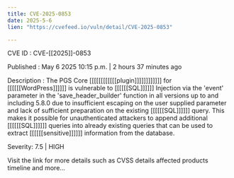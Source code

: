 ```yaml
---
title: CVE-2025-0853
date: 2025-5-6
lien: "https://cvefeed.io/vuln/detail/CVE-2025-0853"

---
```


CVE ID : CVE-[[2025]]-0853

Published :  May 6
2025
10:15 p.m. | 2 hours
37 minutes ago

Description : The PGS Core [[[[[[[[[[[[plugin]]]]]]]]]]]] for [[[[[[WordPress]]]]]] is vulnerable to [[[[[[SQL]]]]]] Injection via the 'event' parameter in the 'save_header_builder' function in all versions up to
and including
5.8.0 due to insufficient escaping on the user supplied parameter and lack of sufficient preparation on the existing [[[[[[SQL]]]]]] query. This makes it possible for unauthenticated attackers to append additional [[[[[[SQL]]]]]] queries into already existing queries that can be used to extract [[[[[[sensitive]]]]]] information from the database.

Severity: 7.5 | HIGH

Visit the link for more details
such as CVSS details
affected products
timeline
and more...
